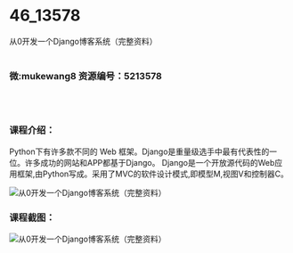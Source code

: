 # 46_13578
从0开发一个Django博客系统（完整资料）
<br/></br>
<h3>微:mukewang8 资源编号：5213578</h3>
<br/></br>
<h3>课程介绍：</h3>
<p>Python下有许多款不同的 Web 框架。<a title="查看与 Django 相关的文章" target="_blank">Django</a>是重量级选手中最有代表性的一位。许多成功的网站和APP都基于<a title="查看与 Django 相关的文章" target="_blank">Django</a>。 Django是一个开放源代码的Web应用框架,由Python写成。采用了MVC的软件设计模式,即模型M,视图V和控制器C。</p>
<p><img src="https://www.ko996.com/wp-content/uploads/img/2020/06/1-6.png" alt="从0开发一个Django博客系统（完整资料）"></p>
<div class="info-desc">
<h3>课程截图：</h3>
<p><img src="https://www.ko996.com/wp-content/uploads/img/2020/06/2-7.png" alt="从0开发一个Django博客系统（完整资料）"></p>
<p>&nbsp;</p>


			
</div>
